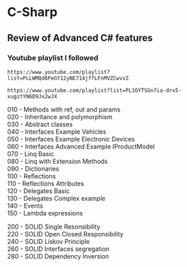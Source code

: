 # C-Sharp

## Review of Advanced C# features  

### Youtube playlist I followed  

`https://www.youtube.com/playlist?list=PLLWMQd6PeGY12yNE714jffLFnMVZCwvvZ`

`https://www.youtube.com/playlist?list=PL1OYTSGn7ia-drv5-xugztYN6D9Jx2wJX`

010 - Methods with ref, out and params  
020 - Inheritance and polymorphism  
030 - Abstract classes  
040 - Interfaces Example Vehicles  
050 - Interfaces Example Electronic Devices  
060 - Interfaces Advanced Example IProductModel  
070 - Linq Basic  
080 - Linq with Extension Methods  
090 - Dictionaries  
100 - Reflections  
110 - Reflections Attributes  
120 - Delegates Basic  
130 - Delegates Complex example  
140 - Events  
150 - Lambda expressions  

200 - SOLID Single Resonsibility  
220 - SOLID Open Closed Responsibility  
240 - SOLID Liskov Principle  
260 - SOLID Interfaces segregation  
280 - SOLID Dependency Inversion  
